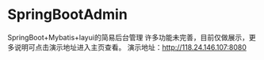 # SpringBootAdmin
SpringBoot+Mybatis+layui的简易后台管理
许多功能未完善，目前仅做展示，更多说明可点击演示地址进入主页查看。
演示地址：http://118.24.146.107:8080
